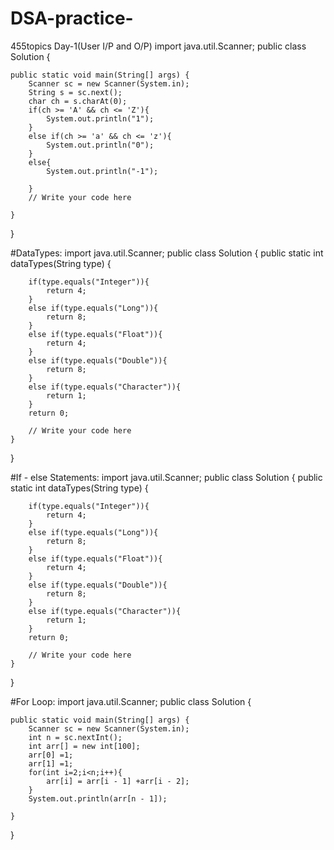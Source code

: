# DSA-practice-
455topics
Day-1(User I/P and O/P)
import java.util.Scanner;
public class Solution {
    
    public static void main(String[] args) {
        Scanner sc = new Scanner(System.in);
        String s = sc.next();
        char ch = s.charAt(0);
        if(ch >= 'A' && ch <= 'Z'){
            System.out.println("1");
        }
        else if(ch >= 'a' && ch <= 'z'){
            System.out.println("0");
        }
        else{
            System.out.println("-1");

        }
        // Write your code here

    }
}

#DataTypes:
import java.util.Scanner;
public class Solution {
    public static int dataTypes(String type) {
        
        if(type.equals("Integer")){
            return 4;
        }
        else if(type.equals("Long")){
            return 8;
        }
        else if(type.equals("Float")){
            return 4;
        }
        else if(type.equals("Double")){
            return 8;
        }
        else if(type.equals("Character")){
            return 1;
        }
        return 0;
        
        // Write your code here
    }
               
}

#If - else Statements:
import java.util.Scanner;
public class Solution {
    public static int dataTypes(String type) {
        
        if(type.equals("Integer")){
            return 4;
        }
        else if(type.equals("Long")){
            return 8;
        }
        else if(type.equals("Float")){
            return 4;
        }
        else if(type.equals("Double")){
            return 8;
        }
        else if(type.equals("Character")){
            return 1;
        }
        return 0;
        
        // Write your code here
    }
               
}

#For Loop:
import java.util.Scanner;
public class Solution {


	public static void main(String[] args) {
		Scanner sc = new Scanner(System.in);
		int n = sc.nextInt();
		int arr[] = new int[100];
		arr[0] =1;
		arr[1] =1;
		for(int i=2;i<n;i++){
			arr[i] = arr[i - 1] +arr[i - 2];
		}
		System.out.println(arr[n - 1]);

	}
			
}



